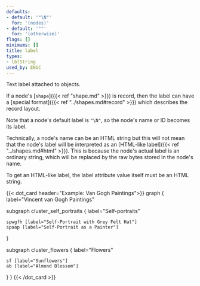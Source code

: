 ```yaml
---
defaults:
- default: '"\N"'
  for: '(nodes)'
- default: '""'
  for: '(otherwise)'
flags: []
minimums: []
title: label
types:
- lblString
used_by: ENGC
---
```

Text label attached to objects.

If a node's [`shape`]({{< ref "shape.md" >}}) is record, then the label can
have a [special format]({{< ref "../shapes.md#record" >}})
which describes the record layout.

Note that a node's default label is `"\N"`, so the node's name or ID becomes
its label.

Technically, a node's name can be an HTML string but this will not mean that
the node's label will be interpreted as an [HTML-like
label]({{< ref "../shapes.md#html" >}}). This is because the node's actual label is an
ordinary string, which will be replaced by the raw bytes stored in the node's
name.

To get an HTML-like label, the label attribute value itself must be an HTML
string.

{{< dot_card header="Example: Van Gogh Paintings">}}
graph {
  label="Vincent van Gogh Paintings"

  subgraph cluster_self_portraits {
    label="Self-portraits"

    spwgfh [label="Self-Portrait with Grey Felt Hat"]
    spaap [label="Self-Portrait as a Painter"]
  }
  
  subgraph cluster_flowers {
    label="Flowers"

    sf [label="Sunflowers"]
    ab [label="Almond Blossom"]
  }
}
{{< /dot_card >}}
